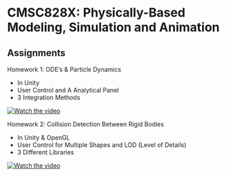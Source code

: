 # CMSC828X: Physically-Based Modeling, Simulation and Animation
## Assignments

Homework 1: ODE’s & Particle Dynamics
- In Unity
- User Control and A Analytical Panel
- 3 Integration Methods

[![Watch the video](https://img.youtube.com/vi/bkrMF_pXpmU/hqdefault.jpg)](https://youtu.be/bkrMF_pXpmU)

Homework 2: Collision Detection Between Rigid Bodies
- In Unity & OpenGL
- User Control for Multiple Shapes and LOD (Level of Details)
- 3 Different Libraries

[![Watch the video](https://img.youtube.com/vi/H-dTXuRTb7c/hqdefault.jpg)](https://youtu.be/H-dTXuRTb7c)
